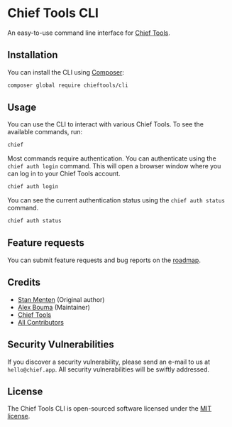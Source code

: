 # Chief Tools CLI

An easy-to-use command line interface for [Chief Tools](https://chief.app?ref=ghcli).

## Installation

You can install the CLI using [Composer](https://getcomposer.org/):

```bash
composer global require chieftools/cli
```

## Usage

You can use the CLI to interact with various Chief Tools. To see the available commands, run:

```bash
chief
```

Most commands require authentication. You can authenticate using the `chief auth login` command. This will open a browser window where you can log in to your Chief Tools account.

```bash
chief auth login
```

You can see the current authentication status using the `chief auth status` command.

```bash
chief auth status
```

## Feature requests

You can submit feature requests and bug reports on the [roadmap](https://roadmap.chief.tools/projects/cli?ref=ghcli).

## Credits

- [Stan Menten](https://stanmenten.dev) (Original author)
- [Alex Bouma](https://github.com/stayallive) (Maintainer)
- [Chief Tools](https://chief.app?ref=ghcli)
- [All Contributors](../../contributors)

## Security Vulnerabilities

If you discover a security vulnerability, please send an e-mail to us at `hello@chief.app`. All security vulnerabilities will be swiftly addressed.

## License

The Chief Tools CLI is open-sourced software licensed under the [MIT license](http://opensource.org/licenses/MIT).
